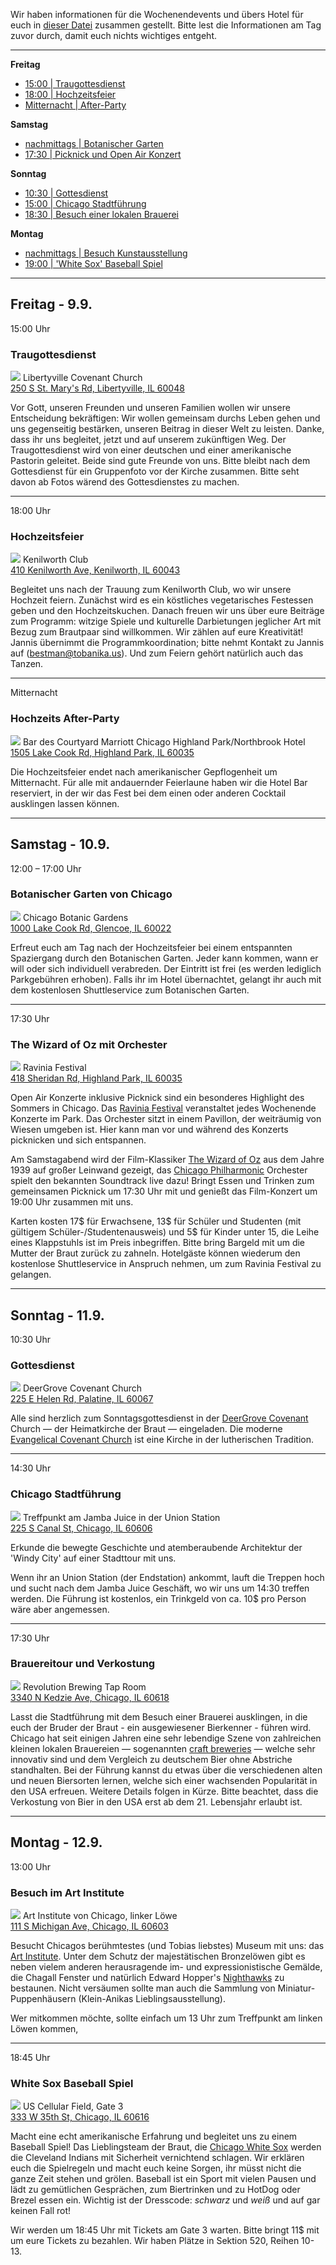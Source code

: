 
Wir haben informationen für die Wochenendevents und übers Hotel für euch in [dieser Datei](manual.pdf) zusammen gestellt. Bitte lest die Informationen am Tag zuvor durch, damit euch nichts wichtiges entgeht. 

-------------------------------------------------------------------------------

**Freitag**

- [15:00 | Traugottesdienst](#ceremony)
- [18:00 | Hochzeitsfeier](#reception)
- [Mitternacht | After-Party](#after-party)

**Samstag**

- [nachmittags | Botanischer Garten](#botanic)
- [17:30 | Picknick und Open Air Konzert](#ravinia)

**Sonntag**

- [10:30 | Gottesdienst](#church)
- [15:00 | Chicago Stadtführung](#citytour)
- [18:30 | Besuch einer lokalen Brauerei](#brewery)

**Montag**

- [nachmittags | Besuch Kunstausstellung](#art)
- [19:00 | 'White Sox' Baseball Spiel](#baseball)

-------------------------------------------------------------------------------

## Freitag - 9.9.

<span id="ceremony">15:00 Uhr</span>
### Traugottesdienst
![](church.jpg)
Libertyville Covenant Church <br>
[250 S St. Mary's Rd, Libertyville, IL 60048](https://www.google.com/maps/place/Libertyville+Covenant+Church)

Vor Gott, unseren Freunden und unseren Familien wollen wir unsere Entscheidung bekräftigen: Wir wollen gemeinsam durchs Leben gehen und uns gegenseitig bestärken, unseren Beitrag in dieser Welt zu leisten. Danke, dass ihr uns begleitet, jetzt und auf unserem zukünftigen Weg. Der Traugottesdienst wird von einer deutschen und einer amerikanische Pastorin geleitet. Beide sind gute Freunde von uns. Bitte bleibt nach dem Gottesdienst für ein Gruppenfoto vor der Kirche zusammen. Bitte seht davon ab Fotos wärend des Gottesdienstes zu machen. 

-------------------------------------------------------------------------------

<span id="reception">18:00 Uhr</span>
### Hochzeitsfeier
![](kenilworth.jpg)
Kenilworth Club <br>
[410 Kenilworth Ave, Kenilworth, IL 60043](https://www.google.com/maps/place/The+Kenilworth+Club)

Begleitet uns nach der Trauung zum Kenilworth Club, wo wir unsere Hochzeit feiern. Zunächst wird es ein köstliches vegetarisches Festessen geben und den Hochzeitskuchen. Danach freuen wir uns über eure Beiträge zum Programm: witzige Spiele und kulturelle Darbietungen jeglicher Art mit Bezug zum Brautpaar sind willkommen. Wir zählen auf eure Kreativität! Jannis übernimmt die Programmkoordination; bitte nehmt Kontakt zu Jannis auf ([bestman@tobanika.us](mailto:bestman@tobanika.us)). Und zum Feiern gehört natürlich auch das Tanzen.

-------------------------------------------------------------------------------

<span id="after-party">Mitternacht</span>
### Hochzeits After-Party
![](hotel.jpg)
Bar des Courtyard Marriott Chicago Highland Park/Northbrook Hotel <br>
[1505 Lake Cook Rd, Highland Park, IL 60035](https://www.google.com/maps/place/Courtyard+Chicago+Highland+Park%2FNorthbrook)

Die Hochzeitsfeier endet nach amerikanischer Gepflogenheit um Mitternacht. Für alle mit andauernder Feierlaune haben wir die Hotel Bar reserviert, in der wir das Fest bei dem einen oder anderen Cocktail ausklingen lassen können.

-------------------------------------------------------------------------------

## Samstag - 10.9.

<span id="botanic">12:00 – 17:00  Uhr</span>
### Botanischer Garten von Chicago
![](gardens.jpg)
Chicago Botanic Gardens <br>
[1000 Lake Cook Rd, Glencoe, IL 60022](https://www.google.com/maps/place/Chicago+Botanic+Gardens)

Erfreut euch am Tag nach der Hochzeitsfeier bei einem entspannten Spaziergang durch den Botanischen Garten. Jeder kann kommen, wann er will oder sich individuell verabreden. Der Eintritt ist frei (es werden lediglich Parkgebühren erhoben). Falls ihr im Hotel übernachtet, gelangt ihr auch mit dem kostenlosen Shuttleservice zum Botanischen Garten.

-------------------------------------------------------------------------------

<span id="ravinia">17:30 Uhr</span>
### The Wizard of Oz mit Orchester
![](ravinia.jpg)
Ravinia Festival <br>
[418 Sheridan Rd, Highland Park, IL 60035](https://www.google.com/maps/place/Ravinia+Festival)

Open Air Konzerte inklusive Picknick sind ein besonderes Highlight des Sommers in Chicago. Das [Ravinia Festival](https://www.ravinia.org) veranstaltet jedes Wochenende Konzerte im Park. Das Orchester sitzt in einem Pavillon, der weiträumig von Wiesen umgeben ist. Hier kann man vor und während des Konzerts picknicken und sich entspannen.

Am Samstagabend wird der Film-Klassiker [The Wizard of Oz](https://en.wikipedia.org/wiki/The_Wizard_of_Oz_(1939_film)) aus dem Jahre 1939 auf großer Leinwand gezeigt, das [Chicago Philharmonic](http://www.chicagophilharmonic.org) Orchester spielt den bekannten Soundtrack live dazu! Bringt Essen und Trinken zum gemeinsamen Picknick um 17:30 Uhr mit und genießt das Film-Konzert um 19:00 Uhr zusammen mit uns.

Karten kosten 17$ für Erwachsene, 13$ für Schüler und Studenten (mit gültigem Schüler-/Studentenausweis) und 5$ für Kinder unter 15, die Leihe eines Klappstuhls ist im Preis inbegriffen. Bitte bring Bargeld mit um die Mutter der Braut zurück zu zahneln. Hotelgäste können wiederum den kostenlose Shuttleservice in Anspruch nehmen, um zum Ravinia Festival zu gelangen.

-------------------------------------------------------------------------------

## Sonntag - 11.9.

<span id="church">10:30 Uhr</span>
### Gottesdienst
![](deergrove.jpg)
DeerGrove Covenant Church <br>
[225 E Helen Rd, Palatine, IL 60067](https://www.google.com/maps/place/Deer+Grove+Covenant+Church)

Alle sind herzlich zum Sonntagsgottesdienst in der [DeerGrove Covenant](http://deergrove.org) Church — der Heimatkirche der Braut — eingeladen. Die moderne [Evangelical Covenant Church](http://www.covchurch.org/) ist eine Kirche in der lutherischen Tradition.

-------------------------------------------------------------------------------

<span id="citytour">14:30 Uhr</span>
### Chicago Stadtführung
![](chicago.jpg)
Treffpunkt am Jamba Juice in der Union Station <br>
[225 S Canal St, Chicago, IL 60606](https://www.google.com/maps/place/Union+Station/)

Erkunde die bewegte Geschichte und atemberaubende Architektur der 'Windy City' auf einer Stadttour mit uns.

Wenn ihr an Union Station (der Endstation) ankommt, lauft die Treppen hoch und sucht nach dem Jamba Juice Geschäft, wo wir uns um 14:30 treffen werden. Die Führung ist kostenlos, ein Trinkgeld von ca. 10$ pro Person wäre aber angemessen. 

-------------------------------------------------------------------------------

<span id="brewery">17:30 Uhr</span>
### Brauereitour und Verkostung
![](brewery.jpg)
Revolution Brewing Tap Room <br>
[3340 N Kedzie Ave, Chicago, IL 60618](https://encrypted.google.com/maps/place/Revolution+Brewing+Tap+Room)

Lasst die Stadtführung mit dem Besuch einer Brauerei ausklingen, in die euch der Bruder der Braut - ein ausgewiesener Bierkenner - führen wird. Chicago hat seit einigen Jahren eine sehr lebendige Szene von zahlreichen kleinen lokalen Brauereien — sogenannten [craft breweries](http://www.timeout.com/chicago/bars/chicagos-craft-beer-scene) — welche sehr innovativ sind und dem Vergleich zu deutschem Bier ohne Abstriche standhalten. Bei der Führung kannst du etwas über die verschiedenen alten und neuen Biersorten lernen, welche sich einer wachsenden Popularität in den USA erfreuen. Weitere Details folgen in Kürze. Bitte beachtet, dass die Verkostung von Bier in den USA erst ab dem 21. Lebensjahr erlaubt ist.

-------------------------------------------------------------------------------

## Montag - 12.9.

<span id="art">13:00 Uhr</span>
### Besuch im Art Institute
![](artinstitute.jpg)
Art Institute von Chicago, linker Löwe <br>
[111 S Michigan Ave, Chicago, IL 60603](https://www.google.com/maps/place/The+Art+Institute+of+Chicago)

Besucht Chicagos berühmtestes (und Tobias liebstes) Museum mit uns: das [Art Institute](http://www.artic.edu). Unter dem Schutz der majestätischen Bronzelöwen gibt es neben vielem anderen herausragende im- und expressionistische Gemälde, die Chagall Fenster und natürlich Edward Hopper's [Nighthawks](http://wikiwand.com/en/Nighthawks) zu bestaunen. Nicht versäumen sollte man auch die Sammlung von Miniatur-Puppenhäusern (Klein-Anikas Lieblingsausstellung).

Wer mitkommen möchte, sollte einfach um 13 Uhr zum Treffpunkt am linken Löwen kommen, 


-------------------------------------------------------------------------------

<span id="baseball">18:45 Uhr</span>
### White Sox Baseball Spiel
![](baseballfield.jpg)
US Cellular Field, Gate 3 <br>
[333 W 35th St, Chicago, IL 60616](https://www.google.com/maps/place/U.S.+Cellular+Field)

Macht eine echt amerikanische Erfahrung und begleitet uns zu einem Baseball Spiel! Das Lieblingsteam der Braut, die [Chicago White Sox](http://chicago.whitesox.mlb.com) werden die Cleveland Indians mit Sicherheit vernichtend schlagen. Wir erklären euch die Spielregeln und macht euch keine Sorgen, ihr müsst nicht die ganze Zeit stehen und grölen. Baseball ist ein Sport mit vielen Pausen und lädt zu gemütlichen Gesprächen, zum Biertrinken und zu HotDog oder Brezel essen ein. Wichtig ist der Dresscode: *schwarz* und *weiß* und auf gar keinen Fall rot!

Wir werden um 18:45 Uhr mit Tickets am Gate 3 warten. Bitte bringt 11$ mit um eure Tickets zu bezahlen. Wir haben Plätze in Sektion 520, Reihen 10-13. 
